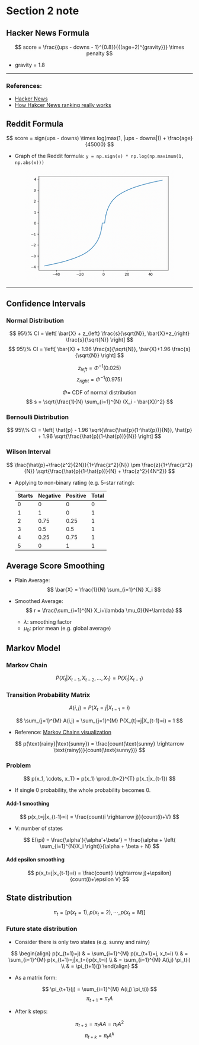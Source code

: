 # Section 2 note

## Hacker News Formula

$$ score = \frac{{ups - downs - 1}^{0.8}}{{(age+2)^{gravity}}} \times penalty $$

- gravity = 1.8

------

### References:
- [Hacker News](https://news.ycombinator.com/)
- [How Hakcer News ranking really works](https://www.righto.com/2013/11/how-hacker-news-ranking-really-works.html)


## Reddit Formula

$$ score = sign(ups - downs) \times log(max(1, |ups - downs|)) + \frac{age}{45000} $$

- Graph of the Reddit formula:
`y = np.sign(x) * np.log(np.maximum(1, np.abs(x)))`
<p align="center">
<img src="imgs/Sec2_reddit_formula_graph.png" width="400" />
</p>

------

## Confidence Intervals
### Normal Distribution

$$ 95\\%  CI = \left[ \bar{X} + z_{left} \frac{s}{\sqrt{N}}, \bar{X}+z_{right} \frac{s}{\sqrt{N}} \right] $$
$$ 95\\%  CI = \left[ \bar{X} + 1.96 \frac{s}{\sqrt{N}}, \bar{X}+1.96 \frac{s}{\sqrt{N}} \right] $$

$$ z_{left} = \Phi^{-1}(0.025) $$
$$ z_{right} = \Phi^{-1}(0.975) $$

$$ \Phi \text{= CDF of normal distribution} $$
$$ s = \sqrt{\frac{1}{N} \sum_{i=1}^{N} (X_i - \bar{X})^2} $$

### Bernoulli Distribution
$$ 95\\% CI = \left[ \hat{p} - 1.96 \sqrt{\frac{\hat{p}(1-\hat{p})}{N}}, \hat{p} + 1.96 \sqrt{\frac{\hat{p}(1-\hat{p})}{N}} \right] $$

### Wilson Interval

$$ \frac{\hat{p}+\frac{z^2}{2N}}{1+\frac{z^2}{N}} \pm \frac{z}{1+\frac{z^2}{N}} \sqrt{\frac{\hat{p}(1-\hat{p})}{N} + \frac{z^2}{4N^2}} $$

- Applying to non-binary rating (e.g. 5-star rating):

    | Starts | Negative | Positive | Total |
    |--------|----------|----------|-------|
    | 0      | 0        | 0        | 0     |
    | 1      | 1        | 0        | 1     |
    | 2      | 0.75     | 0.25     | 1     |
    | 3      | 0.5      | 0.5      | 1     |
    | 4      | 0.25     | 0.75     | 1     |
    | 5      | 0        | 1        | 1     |


## Average Score Smoothing

- Plain Average:
$$ \bar{X} = \frac{1}{N} \sum_{i=1}^{N} X_i $$

- Smoothed Average:
$$ r = \frac{\sum_{i=1}^{N} X_i+\lambda \mu_0}{N+\lambda} $$

  - $\lambda$: smoothing factor
  - $\mu_0$: prior mean (e.g. global average)


## Markov Model
### Markov Chain
$$ P(X_{t}|X_{t-1}, X_{t-2}, ..., X_{1}) = P(X_{t}|X_{t-1}) $$

### Transition Probability Matrix
$$ A(i,j) = P(X_{t}=j|X_{t-1}=i) $$

$$ \sum_{j=1}^{M} A(i,j) = \sum_{j=1}^{M} P(X_{t}=j|X_{t-1}=i) = 1 $$

- Reference: [Markov Chains visualization](http://setosa.io/ev/markov-chains/)

$$ p(\text{rainy}|\text{sunny}) = \frac{count(\text{sunny} \rightarrow \text{rainy})}{count(\text{sunny})} $$

### Problem

$$ p(x_1, \cdots, x_T) = p(x_1) \prod_{t=2}^{T} p(x_t|x_{t-1}) $$

- If single 0 probability, the whole probability becomes 0.

#### Add-1 smoothing

$$ p(x_t=j|x_{t-1}=i) = \frac{count(i \rightarrow j)}{count(i)+V} $$

- V: number of states

$$ E(\pi) = \frac{\alpha'}{\alpha'+\beta'} = \frac{\alpha + \left( \sum_{i=1}^{N}X_i \right)}{\alpha + \beta + N} $$

#### Add epsilon smoothing

$$ p(x_t=j|x_{t-1}=i) = \frac{count(i \rightarrow j)+\epsilon}{count(i)+\epsilon V} $$


## State distribution

$$ \pi_t = [p(x_t=1), p(x_t=2), \cdots, p(x_t=M)] $$

### Future state distribution
- Consider there is only two states (e.g. sunny and rainy)

$$
\begin{align}
    p(x_{t+1}=j) & = \sum_{i=1}^{M} p(x_{t+1}=j, x_t=i) \\
                 & = \sum_{i=1}^{M} p(x_{t+1}=j|x_t=i)p(x_t=i) \\
                 & = \sum_{i=1}^{M} A(i,j) \pi_t(i) \\
                 & = \pi_{t+1}(j)
\end{align}
$$

- As a matrix form:

$$ \pi_{t+1}(j) = \sum_{i=1}^{M} A(i,j) \pi_t(i) $$
$$ \pi_{t+1} = \pi_t A $$

- After k steps:

$$ \pi_{t+2} = \pi_{t} AA = \pi_{t} A^2 $$
$$ \pi_{t+k} = \pi_t A^k $$


